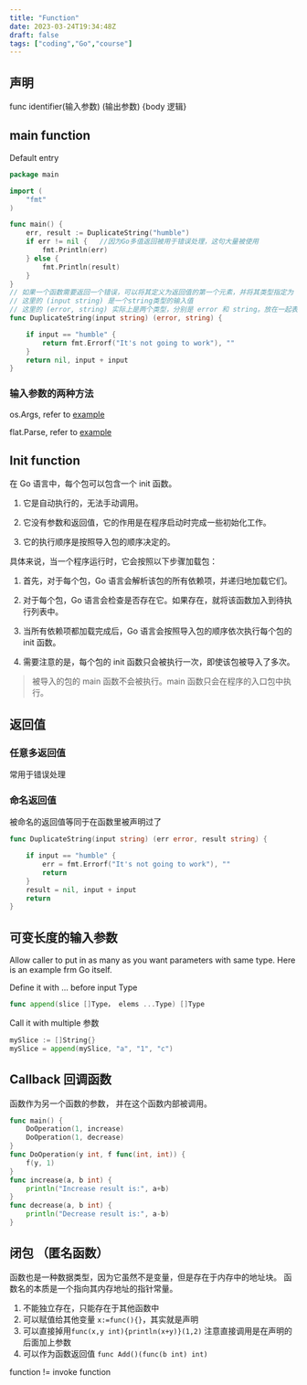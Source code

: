 ```yaml
---
title: "Function"
date: 2023-03-24T19:34:48Z
draft: false
tags: ["coding","Go","course"]
---
```


## 声明

func identifier(输入参数) (输出参数) {body 逻辑}

## main function

Default entry

```go
package main

import (
	"fmt"
)

func main() {
	err, result := DuplicateString("humble")
	if err != nil {   //因为Go多值返回被用于错误处理，这句大量被使用
		fmt.Println(err)
	} else {
		fmt.Println(result)
	}
}
// 如果一个函数需要返回一个错误，可以将其定义为返回值的第一个元素，并将其类型指定为 error。
// 这里的 (input string) 是一个string类型的输入值
// 这里的 (error, string) 实际上是两个类型，分别是 error 和 string。放在一起表示返回两个值
func DuplicateString(input string) (error, string) {

	if input == "humble" {
		return fmt.Errorf("It's not going to work"), ""
	}
	return nil, input + input
}
```


### 输入参数的两种方法

os.Args, refer to [example](../flow-control/#switch)

flat.Parse, refer to [example](../command-line-parameters)

## Init function

在 Go 语言中，每个包可以包含一个 init 函数。 

1. 它是自动执行的，无法手动调用。

1. 它没有参数和返回值，它的作用是在程序启动时完成一些初始化工作。

1. 它的执行顺序是按照导入包的顺序决定的。

具体来说，当一个程序运行时，它会按照以下步骤加载包：

1. 首先，对于每个包，Go 语言会解析该包的所有依赖项，并递归地加载它们。

1. 对于每个包，Go 语言会检查是否存在它。如果存在，就将该函数加入到待执行列表中。

1. 当所有依赖项都加载完成后，Go 语言会按照导入包的顺序依次执行每个包的 init 函数。
	
1. 需要注意的是，每个包的 init 函数只会被执行一次，即使该包被导入了多次。

> 被导入的包的 main 函数不会被执行。main 函数只会在程序的入口包中执行。

## 返回值

### 任意多返回值
常用于错误处理

### 命名返回值
被命名的返回值等同于在函数里被声明过了

```go
func DuplicateString(input string) (err error, result string) {

	if input == "humble" {
		err = fmt.Errorf("It's not going to work"), ""
		return
	}
	result = nil, input + input
	return
}
```
## 可变长度的输入参数
Allow caller to put in as many as you want parameters with same type. Here is an example frm Go itself.

Define it with ... before input Type

```go
func append(slice []Type， elems ...Type) []Type
```
Call it with multiple 参数
```go
mySlice := []String{}
mySlice = append(mySlice, "a", "1", "c")
```
## Callback 回调函数
函数作为另一个函数的参数， 并在这个函数内部被调用。
```go
func main() {
	DoOperation(1, increase)
	DoOperation(1, decrease)
}
func DoOperation(y int, f func(int, int)) {
	f(y, 1)
}
func increase(a, b int) {
	println("Increase result is:", a+b)
}
func decrease(a, b int) {
	println("Decrease result is:", a-b)
}
```
## 闭包 （匿名函数）

函数也是一种数据类型，因为它虽然不是变量，但是存在于内存中的地址块。
函数名的本质是一个指向其内存地址的指针常量。

 1. 不能独立存在，只能存在于其他函数中
 1. 可以赋值给其他变量 ```x:=func(){}```，其实就是声明
 1. 可以直接掉用```func(x,y int){println(x+y)}(1,2)```
	注意直接调用是在声明的后面加上参数
 1. 可以作为函数返回值 ```func Add()(func(b int) int)```

function != invoke function

